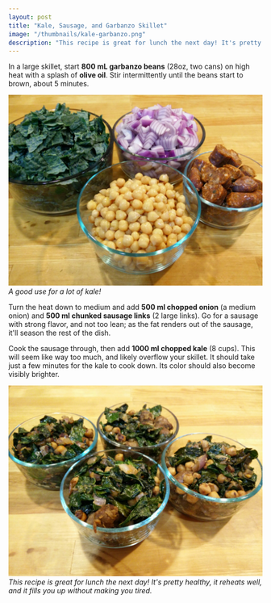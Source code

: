```yaml
---
layout: post
title: "Kale, Sausage, and Garbanzo Skillet"
image: "/thumbnails/kale-garbanzo.png"
description: "This recipe is great for lunch the next day! It's pretty healthy, it reheats well, and it fills you up without making you tired."
---
```


In a large skillet, start **800 mL garbanzo beans** (28oz, two cans) on high heat with a splash of **olive oil**. Stir intermittently until the beans start to brown, about 5 minutes.

![Kale Garbanzo Ingredients](/assets/images/kale-garbanzo/kale-garbanzo-ingredients.png)
*A good use for a lot of kale!*

Turn the heat down to medium and add **500 ml chopped onion** (a medium onion) and **500 ml chunked sausage links** (2 large links). Go for a sausage with strong flavor, and not too lean; as the fat renders out of the sausage, it'll season the rest of the dish.

Cook the sausage through, then add **1000 ml chopped kale** (8 cups). This will seem like way too much, and likely overflow your skillet. It should take just a few minutes for the kale to cook down. Its color should also become visibly brighter.

![Kale Garbanzo Finished](/assets/images/kale-garbanzo/kale-garbanzo-finished.png)
*This recipe is great for lunch the next day! It's pretty healthy, it reheats well, and it fills you up without making you tired.*

